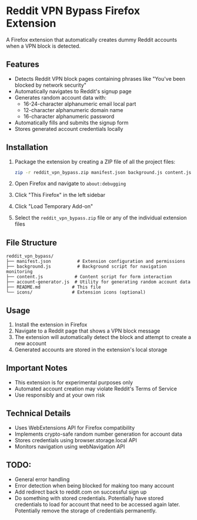 # Reddit VPN Bypass Firefox Extension

A Firefox extension that automatically creates dummy Reddit accounts when a VPN block is detected.

## Features

- Detects Reddit VPN block pages containing phrases like "You've been blocked by network security"
- Automatically navigates to Reddit's signup page
- Generates random account data with:
  - 16-24-character alphanumeric email local part
  - 12-character alphanumeric domain name
  - 16-character alphanumeric password
- Automatically fills and submits the signup form
- Stores generated account credentials locally

## Installation

1. Package the extension by creating a ZIP file of all the project files:
   ```bash
   zip -r reddit_vpn_bypass.zip manifest.json background.js content.js account-generator.js icons/
   ```

2. Open Firefox and navigate to `about:debugging`

3. Click "This Firefox" in the left sidebar

4. Click "Load Temporary Add-on"

5. Select the `reddit_vpn_bypass.zip` file or any of the individual extension files

## File Structure

```
reddit_vpn_bypass/
├── manifest.json          # Extension configuration and permissions
├── background.js          # Background script for navigation monitoring
├── content.js            # Content script for form interaction
├── account-generator.js  # Utility for generating random account data
├── README.md            # This file
└── icons/               # Extension icons (optional)
```

## Usage

1. Install the extension in Firefox
2. Navigate to a Reddit page that shows a VPN block message
3. The extension will automatically detect the block and attempt to create a new account
4. Generated accounts are stored in the extension's local storage

## Important Notes

- This extension is for experimental purposes only
- Automated account creation may violate Reddit's Terms of Service
- Use responsibly and at your own risk


## Technical Details

- Uses WebExtensions API for Firefox compatibility
- Implements crypto-safe random number generation for account data
- Stores credentials using browser.storage.local API
- Monitors navigation using webNavigation API

## TODO:

- General error handling
- Error detection when being blocked for making too many account
- Add redirect back to reddit.com on successful sign up
- Do something with stored credentials. Potentially have stored credentials to load for account that need to be accessed again later. Potentially remove the storage of credentials permanently.

